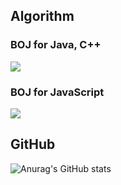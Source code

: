 ## Algorithm
### BOJ for Java, C++

<a href="https://solved.ac/profile/dungguk" target="_blank">
  <img src="http://mazassumnida.wtf/api/v2/generate_badge?boj=dungguk"/>
</a>

### BOJ for JavaScript
<img src="http://mazassumnida.wtf/api/v2/generate_badge?boj=pushedrak"/>

## GitHub
![Anurag's GitHub stats](https://github-readme-stats.vercel.app/api?username=pushedRak&show_icons=true&theme=dracula)
